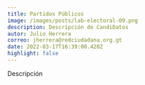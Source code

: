 ```yaml
---
title: Partidos Públicos
image: /images/posts/lab-electoral-09.png
description: Descripción de CandiDatos
autor: Julio Herrera
correo: jherrera@redciudadana.org.gt
date: 2022-03-17T16:39:00.420Z
highlight: false
---
```

Descripción